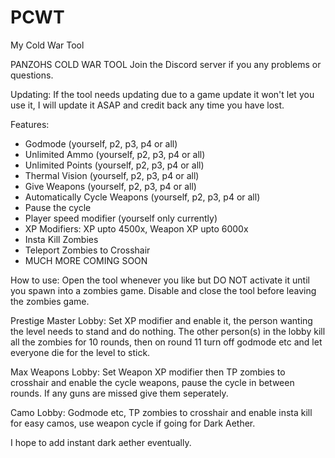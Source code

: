 # PCWT
My Cold War Tool

PANZOHS COLD WAR TOOL
Join the Discord server if you any problems or questions.

Updating: If the tool needs updating due to a game update it won't let you use it, I will update it ASAP and credit back any time you have lost.

Features:

- Godmode (yourself, p2, p3, p4 or all)
- Unlimited Ammo (yourself, p2, p3, p4 or all) 
- Unlimited Points (yourself, p2, p3, p4 or all)
- Thermal Vision (yourself, p2, p3, p4 or all)
- Give Weapons (yourself, p2, p3, p4 or all)
- Automatically Cycle Weapons (yourself, p2, p3, p4 or all)
- Pause the cycle
- Player speed modifier (yourself only currently)
- XP Modifiers: XP upto 4500x, Weapon XP upto 6000x
- Insta Kill Zombies
- Teleport Zombies to Crosshair
- MUCH MORE COMING SOON

How to use:
Open the tool whenever you like but DO NOT activate it until you spawn into a zombies game.
Disable and close the tool before leaving the zombies game.

Prestige Master Lobby:
Set XP modifier and enable it, the person wanting the level needs to stand and do nothing.
The other person(s) in the lobby kill all the zombies for 10 rounds, then on round 11 turn off godmode etc and let everyone die for the level to stick.

Max Weapons Lobby:
Set Weapon XP modifier then TP zombies to crosshair and enable the cycle weapons, pause the cycle in between rounds. If any guns are missed give them seperately.

Camo Lobby:
Godmode etc, TP zombies to crosshair and enable insta kill for easy camos, use weapon cycle if going for Dark Aether.

I hope to add instant dark aether eventually.

